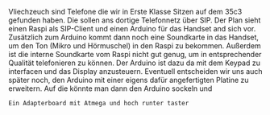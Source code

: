 Vliechzeuch sind Telefone die wir in Erste Klasse Sitzen auf dem 35c3 gefunden haben. Die sollen ans dortige Telefonnetz über SIP.
Der Plan sieht einen Raspi als SIP-Client und einen Arduino für das Handset and sich vor. Zusätzlich zum Arduino kommt dann noch eine Soundkarte in das Handset, um den Ton (Mikro und Hörmuschel) in den Raspi zu bekommen. Außerdem ist die interne Soundkarte vom Raspi nicht gut genug, um in entsprechender Qualität telefonieren zu können.
Der Arduino ist dazu da mit dem Keypad zu interfacen und das Display anzusteuern.
Eventuell entscheiden wir uns auch später noch, den Arduino mit einer eigens dafür angefertigten Platine zu erweitern.
Auf die könnte man dann den Arduino sockeln und 

```
Ein Adapterboard mit Atmega und hoch runter taster
```
